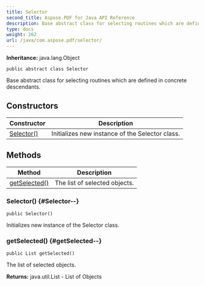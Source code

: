 ```yaml
---
title: Selector
second_title: Aspose.PDF for Java API Reference
description: Base abstract class for selecting routines which are defined in concrete descendants.
type: docs
weight: 262
url: /java/com.aspose.pdf/selector/
---
```

**Inheritance:**
java.lang.Object
```
public abstract class Selector
```

Base abstract class for selecting routines which are defined in concrete descendants.
## Constructors

| Constructor | Description |
| --- | --- |
| [Selector()](#Selector--) | Initializes new instance of the  Selector  class. |
## Methods

| Method | Description |
| --- | --- |
| [getSelected()](#getSelected--) | The list of selected objects. |
### Selector() {#Selector--}
```
public Selector()
```


Initializes new instance of the  Selector  class.

### getSelected() {#getSelected--}
```
public List getSelected()
```


The list of selected objects.

**Returns:**
java.util.List - List of Objects
